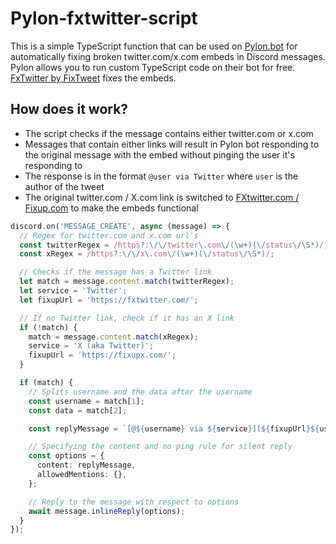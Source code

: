 # Pylon-fxtwitter-script

This is a simple TypeScript function that can be used on [Pylon.bot](https://pylon.bot) for automatically fixing broken twitter.com/x.com embeds in Discord messages.
Pylon allows you to run custom TypeScript code on their bot for free. [FxTwitter by FixTweet](https://github.com/FixTweet/FxTwitter) fixes the embeds.

## How does it work?

- The script checks if the message contains either twitter.com or x.com
- Messages that contain either links will result in Pylon bot responding to the original message with the embed without pinging the user it's responding to
- The response is in the format `@user via Twitter` where `user` is the author of the tweet
- The original twitter.com / X.com link is switched to [FXtwitter.com / Fixup.com](https://github.com/FixTweet/FxTwitter) to make the embeds functional

```ts
discord.on('MESSAGE_CREATE', async (message) => {
  // Regex for twitter.com and x.com url's
  const twitterRegex = /https?:\/\/twitter\.com\/(\w+)(\/status\/\S*)/;
  const xRegex = /https?:\/\/x\.com\/(\w+)(\/status\/\S*)/;

  // Checks if the message has a Twitter link
  let match = message.content.match(twitterRegex);
  let service = 'Twitter';
  let fixupUrl = 'https://fxtwitter.com/';

  // If no Twitter link, check if it has an X link
  if (!match) {
    match = message.content.match(xRegex);
    service = 'X (aka Twitter)';
    fixupUrl = 'https://fixupx.com/';
  }

  if (match) {
    // Splits username and the data after the username
    const username = match[1];
    const data = match[2];

    const replyMessage = `[@${username} via ${service}](${fixupUrl}${username}${data})`;

    // Specifying the content and no ping rule for silent reply
    const options = {
      content: replyMessage,
      allowedMentions: {},
    };

    // Reply to the message with respect to options
    await message.inlineReply(options);
  }
});
```
